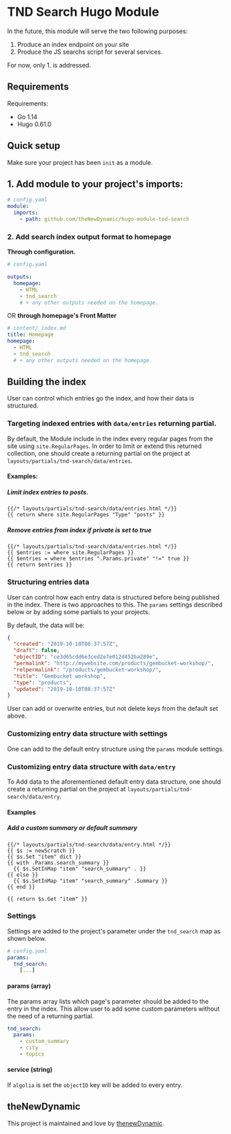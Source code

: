 # TND Search Hugo Module

In the future, this module will serve the two following purposes:

1. Produce an index endpoint on your site
2. Produce the JS searchs script for several services.

For now, only 1. is addressed.

## Requirements

Requirements:
- Go 1.14
- Hugo 0.61.0


## Quick setup

Make sure your project has been `init` as a module.

## 1. Add module to your project's imports:

```yaml
# config.yaml
module:
  imports:
    - path: github.com/theNewDynamic/hugo-module-tnd-search
```

### 2. Add search index output format to homepage

__Through configuration.__
```yaml
# config.yaml

outputs:
  homepage: 
    - HTML
    - tnd_search
    # + any other outputs needed on the homepage.
```
OR __through homepage's Front Matter__

```yaml
# content/_index.md
title: Homepage
homepage: 
  - HTML
  - tnd_search
  # + any other outputs needed on the homepage.
```

## Building the index

User can control which entries go the index, and how their data is structured.

### Targeting indexed entries with `data/entries` returning partial.

By default, the Module include in the index every regular pages from the site using `site.RegularPages`. In order to limit or extend this returned collection, one should create a returning partial on the project at `layouts/partials/tnd-search/data/entries`.

#### Examples: 
##### Limit index entries to posts.

```
{{/* layouts/partials/tnd-search/data/entries.html */}}
{{ return where site.RegularPages "Type" "posts" }}
```

##### Remove entries from index if private is set to true

```
{{/* layouts/partials/tnd-search/data/entries.html */}}
{{ $entries := where site.RegularPages }}
{{ $entries = where $entries ".Params.private" "!=" true }}
{{ return $entries }}
```

### Structuring entries data

User can control how each entry data is structured before being published in the index. There is two approaches to this. The `params` settings described below or by adding some partials to your projects.

By default, the data will be:
```json
{
  "created": "2019-10-10T08:37:57Z",
  "draft": false,
  "objectID": "ce3d65cdd6e3ced2e7e012d452ba289e",
  "permalink": "http://mywebsite.com/products/gembucket-workshop/",
  "relpermalink": "/products/gembucket-workshop/",
  "title": "Gembucket workshop",
  "type": "products",
  "updated": "2019-10-10T08:37:57Z"
}
```

User can add or overwrite entries, but not delete keys from the default set above.

### Customizing entry data structure with settings
One can add to the default entry structure using the `params` module settings.

### Customizing entry data structure with `data/entry`

To Add data to the aforementioned default entry data structure, one should create a returning partial on the project at `layouts/partials/tnd-search/data/entry`.

#### Examples

##### Add a custom summary or default summary

```
{{/* layouts/partials/tnd-search/data/entry.html */}}
{{ $s := newScratch }}
{{ $s.Set "item" dict }}
{{ with .Params.search_summary }}
  {{ $s.SetInMap "item" "search_summary" . }}
{{ else }}
  {{ $s.SetInMap "item" "search_summary" .Summary }}
{{ end }}

{{ return $s.Get "item" }}
```

### Settings

Settings are added to the project's parameter under the `tnd_search` map as shown below.

```yaml
# config.yaml
params:
  tnd_search:
    [...]
```

#### params (array)

The params array lists which page's parameter should be added to the entry in the index. This allow user to add some custom parameters without the need of a returning partial.

```yaml
tnd_search: 
  params:
    - custom_summary
    - city
    - topics
  ```

#### service (string)

If `algolia` is set the `objectID` key will be added to every entry.

## theNewDynamic

This project is maintained and love by [thenewDynamic](https://www.thenewdynamic.com).